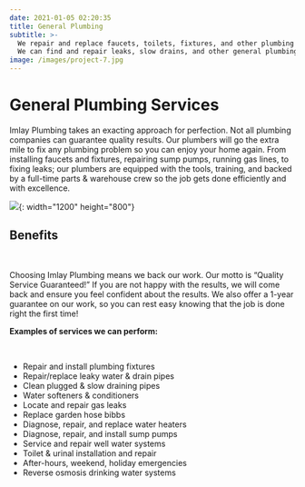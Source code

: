 ```yaml
---
date: 2021-01-05 02:20:35
title: General Plumbing
subtitle: >-
  We repair and replace faucets, toilets, fixtures, and other plumbing fixtures.
  We can find and repair leaks, slow drains, and other general plumbing issues!
image: /images/project-7.jpg
---
```


# General Plumbing Services

Imlay Plumbing takes an exacting approach for perfection. Not all plumbing companies can guarantee quality results. Our plumbers will go the extra mile to fix any plumbing problem so you can enjoy your home again. From installing faucets and fixtures, repairing sump pumps, running gas lines, to fixing leaks; our plumbers are equipped with the tools, training, and backed by a full-time parts & warehouse crew so the job gets done efficiently and with excellence.

![](/uploads/general-plumbing.jpg){: width="1200" height="800"}

## Benefits

&nbsp;

Choosing Imlay Plumbing means we back our work. Our motto is “Quality Service Guaranteed\!” If you are not happy with the results, we will come back and ensure you feel confident about the results. We also offer a 1-year guarantee on our work, so you can rest easy knowing that the job is done right the first time\!

**Examples of services we can perform:**

&nbsp;

* Repair and install plumbing fixtures
* Repair/replace leaky water & drain pipes
* Clean plugged & slow draining pipes
* Water softeners & conditioners
* Locate and repair gas leaks
* Replace garden hose bibbs
* Diagnose, repair, and replace water heaters
* Diagnose, repair, and install sump pumps
* Service and repair well water systems
* Toilet & urinal installation and repair
* After-hours, weekend, holiday emergencies
* Reverse osmosis drinking water systems
